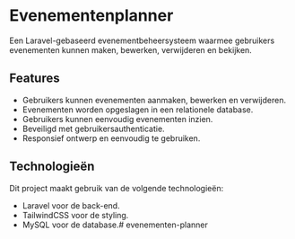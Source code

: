 # Evenementenplanner

Een Laravel-gebaseerd evenementbeheersysteem waarmee gebruikers evenementen kunnen maken, bewerken, verwijderen en bekijken.

## Features

- Gebruikers kunnen evenementen aanmaken, bewerken en verwijderen.
- Evenementen worden opgeslagen in een relationele database.
- Gebruikers kunnen eenvoudig evenementen inzien.
- Beveiligd met gebruikersauthenticatie.
- Responsief ontwerp en eenvoudig te gebruiken.

## Technologieën

Dit project maakt gebruik van de volgende technologieën:
- Laravel voor de back-end.
- TailwindCSS voor de styling.
- MySQL voor de database.# evenementen-planner

